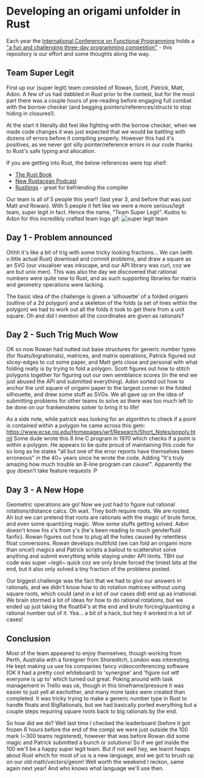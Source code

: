 # Developing an origami unfolder in Rust

Each year the [International Conference on Functional Programming](http://www.icfpconference.org) holds a ["a fun and challenging three-day programming competition"](http://www.icfpconference.org/contest) - this repository is our effort and some thoughts along the way.

## Team Super Legit

First up our (super legit) team consisted of Rowan, Scott, Patrick, Matt, Adon. A few of us had dabbled in Rust prior to the contest, but for the most part there was a couple hours of pre-reading before  engaging full combat with the borrow checker (and begging pointers/references/structs to stop hiding in closures!).

At the start it literally did feel like fighting with the borrow checker, when we made code changes it was just expected that we would be battling with dozens of errors before it compiling properly. However this had it's positives, as we never got silly pointer/reference errors in our code thanks to Rust's safe typing and allocation. 

If you are getting into Rust, the below references were top shelf:
 * [The Rust Book](https://doc.rust-lang.org/book/)
 * [New Rustacean Podcast](http://www.newrustacean.com/)
 * [Rustlings](https://github.com/carols10cents/rustlings) - great for befriending the compiler


Our team is all of 5 people this year!! (last year 3, and before that was just Matt and Rowan). With 5 people it felt like we were a more serious/legit team, super legit in fact. Hence the name, "Team Super Legit". Kudos to Adon for this incredibly crafted team logo gif:
![super legit team](superlegitteam.gif?raw=true "Team Super Legit")

## Day 1 - Problem announced
Ohhh it's like a bit of trig with some tricky looking fractions... We can (with v.little actual Rust) download and commit problems, and draw a square as an SVG (our visualiser was inkscape, and our API library was curl, coz we are but unix men). This was also the day we discovered that rational numbers were quite new to Rust, and as such supporting libraries for matrix and geometry operations were lacking.

The basic idea of the challenge is given a 'silhouette' of a folded origami (outline of a 2d polygon) and a skeleton of the folds (a set of lines within the polygon) we had to work out all the folds it took to get there from a unit square. Oh and did I mention all the coordinates are given as rationals?

## Day 2 - Such Trig Much Wow
OK so now Rowan had nutted out base structures for generic number types (for floats/bigrationals), matrices, and matrix operations, Patrick figured out slicey-edges to cut some paper, and Matt gets close and personal with what folding really is by trying to fold a polygon. Scott figures out how to stitch polygons together for figuring out our own semblance scores (in the end we just abused the API and submitted everything). Adon sorted out how to anchor the unit square of origami paper to the largest corner in the folded silhouette, and drew some stuff as SVGs. We all gave up on the idea of submitting problems for other teams to solve as there was too much left to be done on our frankensteins solver to bring it to life!

As a side note, while patrick was looking for an algorithm to check if a point is contained within a polygon he came across this gem: https://www.ecse.rpi.edu/Homepages/wrf/Research/Short_Notes/pnpoly.html
Some dude wrote this 8 line C program in 1970 which checks if a point is within a polygon. He appears to be quite proud of maintaining this code for so long as he states "all but one of the error reports have themselves been erroneous" in the 40+ years since he wrote the code. Adding "It's truly amazing how much trouble an 8-line program can cause!". Apparently the guy doesn't take feature requests :P

## Day 3 - A New Hope
Geometric operations are go! Now we just had to figure out rational rotations/distance calcs. Oh wait. They both require roots. We are rooted. Ah but we can pretend that roots are rationals with the magic of brute force, and even some quantizing magic. Wow some stuffs getting solved. Adon doesn't know his x's from y's (he's been reading to much genderfluid fanfic). Rowan figures out how to plug all the holes caused by relentless float conversions. Rowan develops multifold (we can fold an origami more than once!) magics and Patrick scripts a bailout to scattershot solve anything and submit everything while staying under API limits. TBH our code was super ~legit~ quick coz we only brute forced the tiniest bits at the end, but it also only solved a tiny fraction of the problems posted.

Our biggest challenge was the fact that we had to give our answers in rationals, and we didn't know how to do rotation matrices without using square roots, which could (and in a lot of our cases did) end up as irrational. We brain stormed a lot of ideas for how to do rational rotations, but we ended up just taking the float64's at the end and brute forcing/quantizing a rational number out of it. Yea... a bit of a hack, but hey it worked in a lot of cases!

## Conclusion

Most of the team appeared to enjoy themselves, though working from Perth, Australia with a foreigner from Shoreditch, London was interesting. He kept making us use his companies fancy videoconferencing software (OK it had a pretty cool whiteboard) to 'synergise' and 'figure out wtf everyone is up to' which turned out great. Poking around with task management in Trello was ok, though in this timeframe/pressure it was easier to just yell at eachother, and many more tasks were created than completed. It was tricky trying to make a generic number type in Rust to handle floats and BigRationals, but we had basically ported everything but a couple steps requiring square roots back to big rationals by the end.

So how did we do? Well last time I checked the leaderboard (before it got frozen 6 hours before the end of the comp) we were just outside the 100 mark (~300 teams registered), however that was before Rowan did some magic and Patrick submitted a bunch or solutions! So if we get inside the 100 we'll be a happy super legit team. But if not well hey, we learnt heaps about Rust which for most of us is a new language, and we got to brush up on our old math/vectors/geom! Well worth the weekend I reckon, same again next year! And who knows what language we'll use then.
